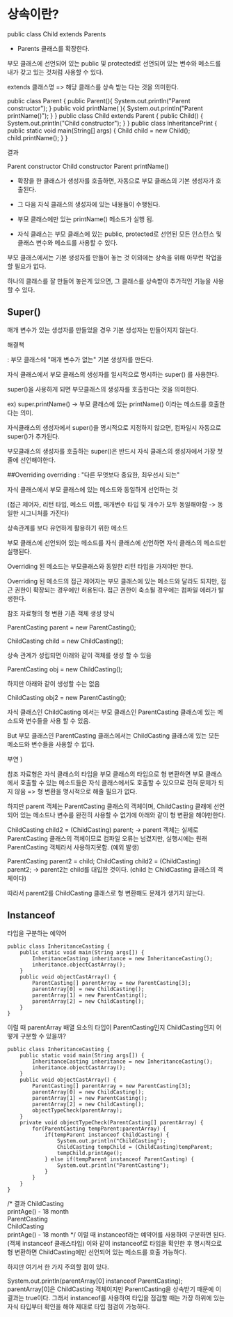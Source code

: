 # 상속이란?
public class Child extends Parents
- Parents 클래스를 확장한다.

부모 클래스에 선언되어 있는 public 및 protected로 선언되어 있는 변수와 메소드를 내가 갖고 있는 것처럼 사용할 수 있다.

extends 클래스명 => 해당 클래스를 상속 받는 다는 것을 의미한다.

public class Parent {
    public Parent(){
        System.out.println("Parent constructor");
    }
    public void printName( ){
        System.out.println("Parent printName()");
    }
}
public class Child extends Parent {
    public Child() {
        System.out.println("Child constructor");
    }
}
public class InheritancePrint {
    public static void main(String[] args) {
        Child child = new Child();
        child.printName();
    }
}

결과 

Parent constructor
Child constructor
Parent printName()


-  확장을 한 클래스가 생성자를 호출하면, 자동으로 부모 클래스의 기본 생성자가 호출된다.

-  그 다음 자식 클래스의 생성자에 있는 내용들이 수행된다.

-  부모 클래스에만 있는 printName() 메소드가 실행 됨.

-  자식 클래스는 부모 클래스에 있는 public, protected로 선언된 모든 인스턴스 및 클래스 변수와 메소드를 사용할 수 있다.



부모 클래스에서는 기본 생성자를 만들어 놓는 것 이외에는 상속을 위해 아무런 작업을 할 필요가 없다.

하나의 클래스를 잘 만들어 놓은게 있으면, 그 클래스를 상속받아 추가적인 기능을 사용할 수 있다.



## Super()
매개 변수가 있는 생성자를 만들었을 경우 기본 생성자는 만들어지지 않는다.



해결책

: 부모 클래스에 "매개 변수가 없는" 기본 생성자를 만든다.

 자식 클래스에서 부모 클래스의 생성자를 일시적으로 명시하는 super() 를 사용한다.



super()을 사용하게 되면 부모클래스의 생성자를 호출한다는 것을 의미한다.

ex) super.printName() -> 부모 클래스에 있는 printName() 이라는 메소드를 호출한다는 의미.



자식클래스의 생성자에서  super()을 명시적으로 지정하지 않으면, 컴파일시 자동으로 super()가 추가된다.



부모클래스의 생성자를 호출하는 super()은 반드시 자식 클래스의 생성자에서 가장 첫줄에 선언해야한다.





##Overriding
overriding : "다른 무엇보다 중요한, 최우선시 되는" 



자식 클래스에서 부모 클래스에 있는 메소드와 동일하게 선언하는 것

(접근 제어자, 리턴 타입, 메소드 이름, 매개변수 타입 및 개수가 모두 동일해야함 -> 동일한 시그니처를 가진다)



상속관계를 보다 유연하게 활용하기 위한 메소드



부모 클래스에 선언되어 있는 메소드를 자식 클래스에 선언하면 자식 클래스의  메소드만 실행된다.



Overriding 된 메소드는 부모클래스와 동일한 리턴 타입을 가져야만 한다.﻿

Overriding 된 메소드의 접근 제어자는 부모 클래스에 있는 메소드와 달라도 되지만, 접근 권한이 확장되는 경우에만 허용된다. 
접근 권한이 축소될 경우에는 컴파일 에러가 발생한다.



참조 자료형의 형 변환
기존 객체 생성 방식

ParentCasting parent = new ParentCasting();

ChildCasting child = new ChildCasting();

 

상속 관계가 성립되면 아래와 같이 객체를 생성 할 수 있음

ParentCasting obj = new ChildCasting();

 

하지만 아래와 같이 생성할 수는 없음

ChildCasting obj2 = new ParentCasting();

 

자식 클래스인 ChildCasting 에서는 부모 클래스인 ParentCasting 클래스에 있는 메소드와 변수들을 사용 할 수 있음.

But 부모 클래스인 ParentCasting 클래스에서는 ChildCasting 클래스에 있는 모든 메소드와 변수들을 사용할 수 없다.

 

부연 )

참조 자료형은 자식 클래스의 타입을 부모 클래스의 타입으로 형 변환하면 부모 클래스에서 호출할 수 있는 메소드들은 자식 클래스에서도 호출할 수 있으므로 전혀 문제가 되지 않음 => 형 변환을 명시적으로 해줄 필요가 없다.

하지만  parent 객체는 ParentCasting 클래스의 객체이며, ChildCasting 클래에 선언되어 있는 메소드나 변수를 완전히 사용할 수 없기에 아래와 같이 형 변환을 해야만한다.

 ChildCasting child2 = (ChildCasting) parent;
->  parent 객체는 실제로 ParentCasting 클래스의 객체이므로 컴파일 오류는 넘겼지만, 실행시에는 원래 ParentCasting 객체라서 사용하지못함.  (예외 발생)

 

ParentCasting parent2 = child;
ChildCasting child2 = (ChildCasting) parent2;
 -> parent2는 child를 대입한 것이다. (child 는 ChildCasting 클래스의 객체이다) 

따라서  parent2를 ChildCasting 클래스로 형 변환해도 문제가 생기지 않는다.

 

## Instanceof
타입을 구분하는 예약어
```
public class InheritanceCasting {
    public static void main(String args[]) {
        InheritanceCasting inheritance = new InheritanceCasting();
        inheritance.objectCastArray();
    }
    public void objectCastArray() {
        ParentCasting[] parentArray = new ParentCasting[3];
        parentArray[0] = new ChildCasting();
        parentArray[1] = new ParentCasting();
        parentArray[2] = new ChildCasting();
    }
}
```
이럴 때 parentArray 배열 요소의 타입이 ParentCasting인지 ChildCasting인지 어떻게 구분할 수 있을까?
```
public class InheritanceCasting {
    public static void main(String args[]) {
        InheritanceCasting inheritance = new InheritanceCasting();
        inheritance.objectCastArray();
    }
    public void objectCastArray() {
        ParentCasting[] parentArray = new ParentCasting[3];
        parentArray[0] = new ChildCasting();
        parentArray[1] = new ParentCasting();
        parentArray[2] = new ChildCasting();
        objectTypeCheck(parentArray);
    }
    private void objectTypeCheck(ParentCasting[] parentArray) {
        for(ParentCasting tempParent:parentArray) {
            if(tempParent instanceof ChildCasting) {
                System.out.println("ChildCasting");
                ChildCasting tempChild = (ChildCasting)tempParent;
                tempChild.printAge();
            } else if(tempParent instanceof ParentCasting) {
                System.out.println("ParentCasting");
            }
        }
    }
}
```
/* 결과
ChildCasting  
printAge() - 18 month  
ParentCasting  
ChildCasting  
printAge() - 18 month
*/
이럴 때 instanceof라는 예약어를 사용하여 구분하면 된다. (객체 instanceof 클래스타입)
이와 같이 instanceof로 타입을 확인한 후 명시적으로 형 변환하면 ChildCasting에만 선언되어 있는 메소드를 호출 가능하다.

하지만 여기서 한 가지 주의할 점이 있다.

System.out.println(parentArray[0] instanceof ParentCasting);
parentArray[0]은 ChildCasting 객체이지만 ParentCasting을 상속받기 때문에 이 결과는 true이다.
그래서 instanceof를 사용하여 타입을 점검할 때는 가장 하위에 있는 자식 타입부터 확인을 해야 제대로 타입 점검이 가능하다.
